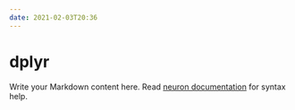 ```yaml
---
date: 2021-02-03T20:36
---
```


# dplyr

Write your Markdown content here. Read [neuron documentation](https://neuron.zettel.page/2011404.html) for syntax help.

